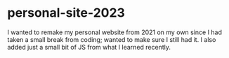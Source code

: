 # personal-site-2023
I wanted to remake my personal website from 2021 on my own since I had taken a small break from coding; wanted to make sure I still had it. I also added just a small bit of JS from what I learned recently.
